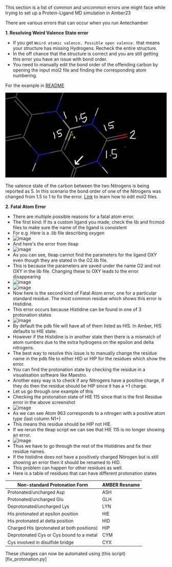 This section is a list of common and uncommon errors one might face while trying to set up a Protein-Ligand MD simulation in Amber23

There are various errors that can occur when you run Antechamber

**1. Resolving Weird Valence State error**

- If you get `Weird atomic valence. Possible open valence.` that means your structure has missing Hydrogens. Recheck the entire structure.
- In the off chance that the structure is correct and you are still getting this error you have an issue with bond order.
- You need to manually edit the bond order of the offending carbon by opening the input mol2 file and finding the corresponding atom numbering.

For the example in [README](README.MD) 

![](https://github.com/ParthBandivadekar/protein_ligand_md/blob/c5a83e67fed205e9c3b600b4d703b7c315feb399/Screenshot%20from%202024-03-18%2016-04-38.png)

The valence state of the carbon between the two Nitrogens is being reported as 5. In this scenario the bond order of one of the Nitrogens was changed from 1.5 to 1 to fix the error. 
[Link](https://chemicbook.com/2021/02/20/mol2-file-format-explained-for-beginners-part-2.html) to learn how to edit mol2 files.

**2. Fatal Atom Error**

- There are multiple possible reasons for a fatal atom error.
- The first kind: If its a custom ligand you made, check the lib and frcmod files to make sure the name of the ligand is consistent
- For e.g. Here is a .lib file describing oxygen
- ![image](https://github.com/ParthBandivadekar/protein_ligand_md/assets/159869420/192278a5-9d7b-4ae7-bfcb-c76b075328c3)
- And here's the error from tleap
- ![image](https://github.com/ParthBandivadekar/protein_ligand_md/assets/159869420/d6e550e0-2451-4a7c-b8b6-9e9a7b74d86a)
- As you can see, tleap cannot find the parameters for the ligand OXY even though they are stated in the O2.lib file.
- This is because the parameters are saved under the name O2 and not OXY in the lib file. Changing these to OXY leads to the error disappearing
- ![image](https://github.com/ParthBandivadekar/protein_ligand_md/assets/159869420/01aba3f7-1869-4e3b-a80c-7fb41062c52b)
- ![image](https://github.com/ParthBandivadekar/protein_ligand_md/assets/159869420/fedf3653-572e-4fbd-9fa3-2cb92d7e5cc7)
- Now here is the second kind of Fatal Atom error, one for a particular standard residue. The most common residue which shows this error is Histidine.
- This error occurs because Histidine can be found in one of 3 protonation states
- ![image](https://github.com/ParthBandivadekar/protein_ligand_md/assets/159869420/30665205-89a5-4623-969a-4d818d4a26f0)
- By default the pdb file will have all of them listed as HIS. In Amber, HIS defaults to HIE state.
- However if the Histidine is in another state then there is a mismatch of atom numbers due to the extra hydrogens on the epsilon and delta nitrogens.
- The best way to resolve this issue is to manually change the residue name in the pdb file to either HID or HIP for the residues which show the error.
- You can find the protonation state by checking the residue in a visualisation software like Maestro.
- Another easy way is to check if any Nitrogens have a positive charge, if they do then the residue should be HIP since it has a +1 charge.
- Let us go through one example of this
- Checking the protonation state of HIE 115 since that is the first Residue error in the above screenshot
- ![image](https://github.com/ParthBandivadekar/protein_ligand_md/assets/159869420/aad8405d-70f8-4359-8580-e366de9937cd)
- As we can see Atom 963 corresponds to a nitrogen with a positive atom type (last column N1+)
- This means this residue should be HIP not HIE.
- If we rerun the tleap script we can see that HIE 115 is no longer showing an error.
- ![image](https://github.com/ParthBandivadekar/protein_ligand_md/assets/159869420/39392c93-7c7f-4571-8d64-9c06b238dd58)
- Thus we have to go through the rest of the Histidines and fix their residue names.
- If the histidine does not have a positively charged Nitrogen but is still showing an error then it should be renamed to HID.
- This problem can happen for other residues as well.
- Here is a table of residues that can have different protonation states

|         Non-standard Protonation Form      | AMBER Resname |
| ------------------------------------------ | ------------- |      
| Protonated/uncharged Asp                   | ASH           |
| Protonated/uncharged Glu                   | GLH           |
| Deprotonated/uncharged Lys                 | LYN           |
| His protonated at epsilon position         | HIE           |
| His protonated at delta position           | HID           |
| Charged His (protonated at both positions) | HIP           |
| Deprotonated Cys or Cys bound to a metal   | CYM           |
| Cys involved in disulfide bridge           | CYX           |

These changes can now be automated using (this script)[fix_protonation.py]







